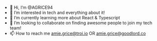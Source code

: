 - 👋 Hi, I’m @AGRICE94
- 👀 I’m interested in tech and everything about it!
- 🌱 I’m currently learning more about React & Typescript
- 💞️ I’m looking to collaborate on finding awesome people to join my tech team!
- 📫 How to reach me amie.grice@troi.io OR amie.grice@goodlord.co

<!---
AGRICE94/AGRICE94 is a ✨ special ✨ repository because its `README.md` (this file) appears on your GitHub profile.
You can click the Preview link to take a look at your changes.
--->
